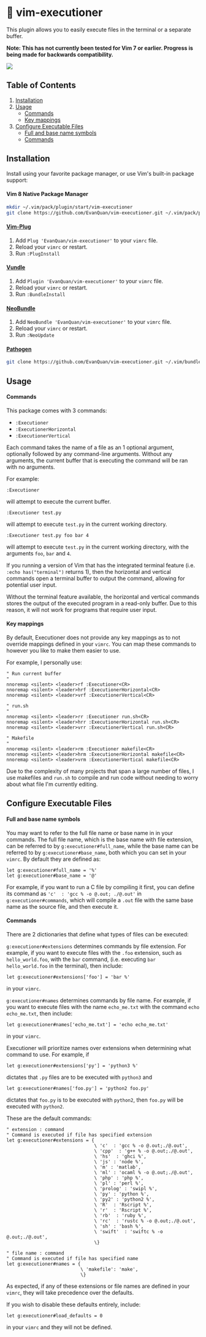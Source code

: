 # :sunrise_over_mountains: vim-executioner

This plugin allows you to easily execute files in the terminal or a separate
buffer.

**Note: This has not currently been tested for Vim 7 or earlier. Progress is being made for backwards compatibility.**

![](https://raw.githubusercontent.com/wiki/EvanQuan/vim-executioner/executioner.PNG)

Table of Contents
-----------------
1. [Installation](#installation)
2. [Usage](#usage)
    - [Commands](#commands)
    - [Key mappings](#key-mappings)
3. [Configure Executable Files](#configure-executable-files)
    - [Full and base name symbols](#full-and-base-name-symbols)
    - [Commands](#commands-1)

## Installation

Install using your favorite package manager, or use Vim's built-in package
support:

#### Vim 8 Native Package Manager

```bash
mkdir ~/.vim/pack/plugin/start/vim-executioner
git clone https://github.com/EvanQuan/vim-executioner.git ~/.vim/pack/plugin/start/vim-executioner
```

#### [Vim-Plug](https://github.com/junegunn/vim-plug)

1. Add `Plug 'EvanQuan/vim-executioner'` to your `vimrc` file.
2. Reload your `vimrc` or restart.
3. Run `:PlugInstall`

#### [Vundle](https://github.com/VundleVim/Vundle.vim)

1. Add `Plugin 'EvanQuan/vim-executioner'` to your `vimrc` file.
2. Reload your `vimrc` or restart.
3. Run `:BundleInstall`

#### [NeoBundle](https://github.com/Shougo/neobundle.vim)

1. Add `NeoBundle 'EvanQuan/vim-executioner'` to your `vimrc` file.
2. Reload your `vimrc` or restart.
3. Run `:NeoUpdate`

#### [Pathogen](https://github.com/tpope/vim-pathogen)

```bash
git clone https://github.com/EvanQuan/vim-executioner.git ~/.vim/bundle/vim-executioner
```

## Usage

#### Commands

This package comes with 3 commands:

- `:Executioner`
- `:ExecutionerHorizontal`
- `:ExecutionerVertical`

Each command takes the name of a file as an 1 optional argument, optionally
followed by any command-line arguments. Without any arguments, the current
buffer that is executing the command will be ran with no arguments.

For example:
```
:Executioner
```
will attempt to execute the current buffer.
```
:Executioner test.py
```
will attempt to execute `test.py` in the current working directory.
```
:Executioner test.py foo bar 4
```
will attempt to execute `test.py` in the current working directory, with the
arguments `foo`, `bar` and `4`.

If you running a version of Vim that has the integrated terminal feature (i.e.
`:echo has("terminal")` returns 1), then the horizontal and vertical commands
open a terminal buffer to output the command, allowing for potential user
input.

Without the terminal feature available, the horizontal and vertical commands
stores the output of the executed program in a read-only buffer. Due to this
reason, it will not work for programs that require user input.

#### Key mappings

By default, Executioner does not provide any key mappings as to not override
mappings defined in your `vimrc`. You can map these commands to however you
like to make them easier to use.

For example, I personally use:

```vim
" Run current buffer
"
nnoremap <silent> <leader>rf :Executioner<CR>
nnoremap <silent> <leader>hrf :ExecutionerHorizontal<CR>
nnoremap <silent> <leader>vrf :ExecutionerVertical<CR>

" run.sh
"
nnoremap <silent> <leader>rr :Executioner run.sh<CR>
nnoremap <silent> <leader>hrr :ExecutionerHorizontal run.sh<CR>
nnoremap <silent> <leader>vrr :ExecutionerVertical run.sh<CR>

" Makefile
"
nnoremap <silent> <leader>rm :Executioner makefile<CR>
nnoremap <silent> <leader>hrm :ExecutionerHorizontal makefile<CR>
nnoremap <silent> <leader>vrm :ExecutionerVertical makefile<CR>
```

Due to the complexity of many projects that span a large number of files, I use
makefiles and `run.sh` to compile and run code without needing to worry about
what file I'm currently editing.

## Configure Executable Files

#### Full and base name symbols

You may want to refer to the full file name or base name in in your commands.
The full file name, which is the base name with file extension, can be referred
to by `g:executioner#full_name`, while the base name can be referred to by
`g:executioner#base_name`, both which you can set in your `vimrc`. By default
they are defined as:

 ```vim
let g:executioner#full_name = '%'
let g:executioner#base_name = '@'
 ```

For example, if you want to run a C file by compiling it first, you can define
its command as `'c'  : 'gcc % -o @.out; ./@.out'` in `g:executioner#commands`,
which will compile a `.out` file with the same base name as the source file,
and then execute it.

#### Commands

There are 2 dictionaries that define what types of files can be executed:

`g:executioner#extensions` determines commands by file extension. For example,
if you want to execute files with the `.foo` extension, such as
`hello_world.foo`, with the `bar` command, (i.e. executing `bar
hello_world.foo` in the terminal), then include:
```vim
let g:executioner#extensions['foo'] = 'bar %'
```
in your `vimrc`.

`g:executioner#names` determines commands by file name. For example, if you want
to execute files with the name `echo_me.txt` with the command `echo
echo_me.txt`, then include:
```vim
let g:executioner#names['echo_me.txt'] = 'echo echo_me.txt'
```
in your `vimrc`.

Executioner will prioritize names over extensions when determining what command
to use. For example, if
```vim
let g:executioner#extensions['py'] = 'python3 %'
```
dictates that `.py` files are to be executed with `python3` and
```vim
let g:executioner#names['foo.py'] = 'python2 foo.py'
```
dictates that `foo.py` is to be executed with `python2`, then `foo.py` will be
executed with `python2`.

These are the default commands:

```vim
" extension : command
" Command is executed if file has specified extension
let g:executioner#extensions = {
                                \ 'c'  : 'gcc % -o @.out;./@.out',
                                \ 'cpp'  : 'g++ % -o @.out;./@.out',
                                \ 'hs'  : 'ghci %',
                                \ 'js' : 'node %',
                                \ 'm' : 'matlab',
                                \ 'ml' : 'ocaml % -o @.out;./@.out',
                                \ 'php' : 'php %',
                                \ 'pl' : 'perl %',
                                \ 'prolog' : 'swipl %',
                                \ 'py' : 'python %',
                                \ 'py2' : 'python2 %',
                                \ 'R'  : 'Rscript %',
                                \ 'r'  : 'Rscript %',
                                \ 'rb'  : 'ruby %',
                                \ 'rc'  : 'rustc % -o @.out;./@.out',
                                \ 'sh' : 'bash %',
                                \ 'swift'  : 'swiftc % -o @.out;./@.out',
                                \}

" file name : command
" Command is executed if file has specified name
let g:executioner#names = {
                           \ 'makefile': 'make',
                           \}
```

As expected, if any of these extensions or file names are defined in your
`vimrc`, they will take precedence over the defaults.

If you wish to disable these defaults entirely, include:
```vim
let g:executioner#load_defaults = 0
```
in your `vimrc` and they will not be defined.

